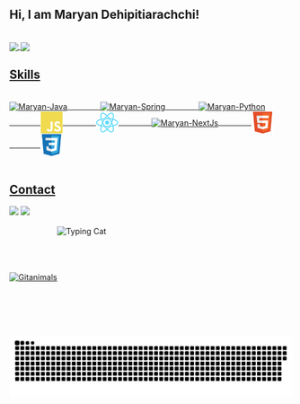 ## Hi, I am Maryan Dehipitiarachchi! 
</br>

 <div>
  <a href="https://github.com/MaryanDehi">
   <img align="center" height="170" src="https://github-readme-stats.vercel.app/api/top-langs/?username=MaryanDehi&layout=compact&langs_count=16&theme=dracula"/>
  <img align="center" src="https://github-readme-stats.vercel.app/api?username=MaryanDehi&show_icons=true&theme=dracula&include_all_commits=true&count_private=true&hide=issues"/>
</div>
 
 ## Skills
<div style="display: inline_block"><br>
  <img height="40" align="center" alt="Maryan-Java" height="30" width="40" src="https://cdn.jsdelivr.net/gh/devicons/devicon@latest/icons/python/python-original.svg">
 &nbsp;&nbsp;&nbsp;&nbsp;&nbsp;&nbsp;&nbsp;&nbsp;&nbsp;&nbsp;&nbsp;&nbsp;&nbsp;
 <img height="40" align="center" alt="Maryan-Spring" height="30" width="40" src="https://cdn.jsdelivr.net/gh/devicons/devicon@latest/icons/spring/spring-original.svg">
 &nbsp;&nbsp;&nbsp;&nbsp;&nbsp;&nbsp;&nbsp;&nbsp;&nbsp;&nbsp;&nbsp;&nbsp;&nbsp;
 <img height="40" align="center" alt="Maryan-Python" height="30" width="40" src="https://cdn.jsdelivr.net/gh/devicons/devicon@latest/icons/java/java-original.svg">
 &nbsp;&nbsp;&nbsp;&nbsp;&nbsp;&nbsp;&nbsp;&nbsp;&nbsp;&nbsp;&nbsp;&nbsp;&nbsp;
  <img height="40" align="center" alt="Maryan-Js" height="30" width="40" src="https://raw.githubusercontent.com/devicons/devicon/master/icons/javascript/javascript-plain.svg">
 &nbsp;&nbsp;&nbsp;&nbsp;&nbsp;&nbsp;&nbsp;&nbsp;&nbsp;&nbsp;&nbsp;&nbsp;&nbsp;
  <img height="40" align="center" alt="Maryan-React" height="30" width="40" src="https://raw.githubusercontent.com/devicons/devicon/master/icons/react/react-original.svg">
 &nbsp;&nbsp;&nbsp;&nbsp;&nbsp;&nbsp;&nbsp;&nbsp;&nbsp;&nbsp;&nbsp;&nbsp;&nbsp;
  <img height="40" align="center" alt="Maryan-NextJs" height="30" width="40" src="https://cdn.jsdelivr.net/gh/devicons/devicon@latest/icons/nextjs/nextjs-original.svg">
 &nbsp;&nbsp;&nbsp;&nbsp;&nbsp;&nbsp;&nbsp;&nbsp;&nbsp;&nbsp;&nbsp;&nbsp;&nbsp;
  <img height="40" align="center" alt="Maryan-HTML" height="30" width="40" src="https://raw.githubusercontent.com/devicons/devicon/master/icons/html5/html5-original.svg">
 &nbsp;&nbsp;&nbsp;&nbsp;&nbsp;&nbsp;&nbsp;&nbsp;&nbsp;&nbsp;&nbsp;&nbsp;&nbsp;
  <img height="40" align="center" alt="Maryan-CSS" height="30" width="40" src="https://raw.githubusercontent.com/devicons/devicon/master/icons/css3/css3-original.svg">
 
</div>
  
</br>

## Contact 
<div> 
  <a href="https://www.linkedin.com/in/maryan-dehipitiarachchi/" target="_blank"><img src="https://img.shields.io/badge/-LinkedIn-%230077B5?style=for-the-badge&logo=linkedin&logoColor=white" target="_blank"></a> 
  <a href = "mailto: maryan.dehi@gmail.com"><img src="https://img.shields.io/badge/-Gmail-%23333?style=for-the-badge&logo=gmail&logoColor=white" target="_blank"></a>
 </br>
</br>

<!--Commit History trackers-->

<div style="display: flex; align-items: center;">
  <a href="https://github.com/devxb/gitanimals">
    <img
      src="https://render.gitanimals.org/lines/MaryanDehi?pet-id=665588536183534296"
      width="400"
      height="150"
      alt="Gitanimals"
    />
  </a>
 <img align="right" height="180" alt="Typing Cat" 
    src="https://media3.giphy.com/media/v1.Y2lkPTc5MGI3NjExd2Rjd2hlNWx1NXliYW40bnp1dXhhOHI2YmtqOWt4YjFmNGdmbTc2dCZlcD12MV9pbnRlcm5hbF9naWZfYnlfaWQmY3Q9Zw/VekcnHOwOI5So/giphy.webp"
  />
</div>
 
  ![Snake animation](https://raw.githubusercontent.com/MaryanDehi/MaryanDehi/output/github-contribution-grid-snake-dark.svg)
 
</div>
